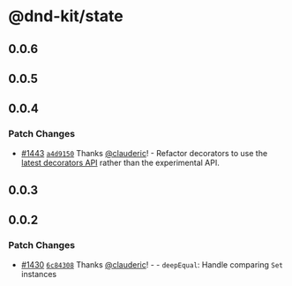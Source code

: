 # @dnd-kit/state

## 0.0.6

## 0.0.5

## 0.0.4

### Patch Changes

- [#1443](https://github.com/clauderic/dnd-kit/pull/1443) [`a4d9150`](https://github.com/clauderic/dnd-kit/commit/a4d91500124698abf58355592913f84d438faa3d) Thanks [@clauderic](https://github.com/clauderic)! - Refactor decorators to use the [latest decorators API](https://devblogs.microsoft.com/typescript/announcing-typescript-5-0/#decorators) rather than the experimental API.

## 0.0.3

## 0.0.2

### Patch Changes

- [#1430](https://github.com/clauderic/dnd-kit/pull/1430) [`6c84308`](https://github.com/clauderic/dnd-kit/commit/6c84308b45c55ca1324a5c752b0ec117235da9e2) Thanks [@clauderic](https://github.com/clauderic)! - - `deepEqual`: Handle comparing `Set` instances
